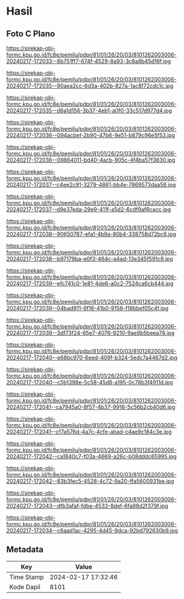 # Hasil

## Foto C Plano

https://sirekap-obj-formc.kpu.go.id/fc8e/pemilu/pdpr/81/01/26/20/03/8101262003006-20240217-172033--8b751ff7-674f-4529-8a93-3c8a8b45d16f.jpg

https://sirekap-obj-formc.kpu.go.id/fc8e/pemilu/pdpr/81/01/26/20/03/8101262003006-20240217-172035--90aea2cc-6d3a-402b-827a-1ac8f72cdc1c.jpg

https://sirekap-obj-formc.kpu.go.id/fc8e/pemilu/pdpr/81/01/26/20/03/8101262003006-20240217-172035--d8a1d156-3b37-4eb1-a0f0-33c517d977d4.jpg

https://sirekap-obj-formc.kpu.go.id/fc8e/pemilu/pdpr/81/01/26/20/03/8101262003006-20240217-172036--094acbef-2b90-47b6-9e51-b879c96e5f53.jpg

https://sirekap-obj-formc.kpu.go.id/fc8e/pemilu/pdpr/81/01/26/20/03/8101262003006-20240217-172036--09864011-bd40-4acb-905c-4f4ba57f3630.jpg

https://sirekap-obj-formc.kpu.go.id/fc8e/pemilu/pdpr/81/01/26/20/03/8101262003006-20240217-172037--c4ee2c91-3279-4861-bb4e-7869573daa58.jpg

https://sirekap-obj-formc.kpu.go.id/fc8e/pemilu/pdpr/81/01/26/20/03/8101262003006-20240217-172037--d9e37eda-29e9-411f-a5d2-6cdf9af6cacc.jpg

https://sirekap-obj-formc.kpu.go.id/fc8e/pemilu/pdpr/81/01/26/20/03/8101262003006-20240217-172038--90650787-efa1-4b9a-80b4-338758d72bc6.jpg

https://sirekap-obj-formc.kpu.go.id/fc8e/pemilu/pdpr/81/01/26/20/03/8101262003006-20240217-172038--b97179ba-e0f3-464c-a4ad-13e345f591c9.jpg

https://sirekap-obj-formc.kpu.go.id/fc8e/pemilu/pdpr/81/01/26/20/03/8101262003006-20240217-172039--efc741c0-1e81-4de6-a0c2-7524ca6cb444.jpg

https://sirekap-obj-formc.kpu.go.id/fc8e/pemilu/pdpr/81/01/26/20/03/8101262003006-20240217-172039--04bad911-6f16-41b0-9158-f18bbef05c4f.jpg

https://sirekap-obj-formc.kpu.go.id/fc8e/pemilu/pdpr/81/01/26/20/03/8101262003006-20240217-172039--3df73f24-65e7-4076-9210-9ae9b5beea78.jpg

https://sirekap-obj-formc.kpu.go.id/fc8e/pemilu/pdpr/81/01/26/20/03/8101262003006-20240217-172040--e68bc970-6eed-409f-b324-5edc7a4467d2.jpg

https://sirekap-obj-formc.kpu.go.id/fc8e/pemilu/pdpr/81/01/26/20/03/8101262003006-20240217-172040--c5b1398e-5c58-45d8-a195-0c78b3f4911d.jpg

https://sirekap-obj-formc.kpu.go.id/fc8e/pemilu/pdpr/81/01/26/20/03/8101262003006-20240217-172041--ca7945a0-8f57-4b37-9916-5c56b2cb40d6.jpg

https://sirekap-obj-formc.kpu.go.id/fc8e/pemilu/pdpr/81/01/26/20/03/8101262003006-20240217-172041--cf7a576d-4a7c-4cfe-abad-c4ae9c184c3e.jpg

https://sirekap-obj-formc.kpu.go.id/fc8e/pemilu/pdpr/81/01/26/20/03/8101262003006-20240217-172042--ca1840c7-f03a-4669-a26c-b08dddc65995.jpg

https://sirekap-obj-formc.kpu.go.id/fc8e/pemilu/pdpr/81/01/26/20/03/8101262003006-20240217-172042--83b3fec5-4528-4c72-9a20-ffa5600931be.jpg

https://sirekap-obj-formc.kpu.go.id/fc8e/pemilu/pdpr/81/01/26/20/03/8101262003006-20240217-172043--dfb3afaf-fdbe-4533-8def-6fa98d2f379f.jpg

https://sirekap-obj-formc.kpu.go.id/fc8e/pemilu/pdpr/81/01/26/20/03/8101262003006-20240217-172034--c6aad1ac-4295-4d45-9dca-92bd792630b9.jpg


## Metadata

| Key        | Value               |
| ---------- | ------------------- |
| Time Stamp | 2024-02-17 17:32:46 |
| Kode Dapil | 8101                |



